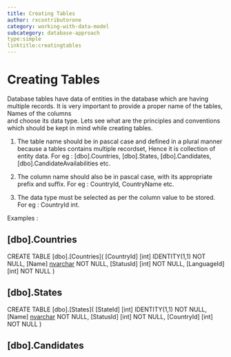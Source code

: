 ```yaml
---
title: Creating Tables
author: rxcontributorone
category: working-with-data-model
subcategory: database-approach
type:simple
linktitle:creatingtables
---
```

# Creating Tables
Database tables have data of entities in the database which are having multiple records. It is very important to provide a proper name of the tables, Names of the columns  
and choose its data type. Lets see what are the principles and conventions which should be kept in mind while creating tables.

1) The table name should be in pascal case and defined in a plural manner because a tables contains multiple recordset, Hence it is collection of entity data. For eg : [dbo].Countries, [dbo].States, [dbo].Candidates, [dbo].CandidateAvailabilities etc.    

2) The column name should also be in pascal case, with its appropriate prefix and suffix. For eg : CountryId, CountryName etc.     

3) The data type must be selected as per the column value to be stored. For eg : CountryId int. 

Examples :

## [dbo].Countries

CREATE TABLE [dbo].[Countries](
	[CountryId] [int] IDENTITY(1,1) NOT NULL,
	[Name] [nvarchar](100) NOT NULL,
	[StatusId] [int] NOT NULL,
	[LanguageId] [int] NOT NULL
)

## [dbo].States

CREATE TABLE [dbo].[States](
	[StateId] [int] IDENTITY(1,1) NOT NULL,
	[Name] [nvarchar](100) NOT NULL,
	[StatusId] [int] NOT NULL,
	[CountryId] [int] NOT NULL
)

## [dbo].Candidates
